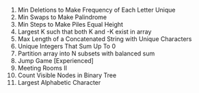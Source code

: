 1. Min Deletions to Make Frequency of Each Letter Unique
1. Min Swaps to Make Palindrome
1. Min Steps to Make Piles Equal Height
1. Largest K such that both K and -K exist in array
1. Max Length of a Concatenated String with Unique Characters
1. Unique Integers That Sum Up To 0
1. Partition array into N subsets with balanced sum
1. Jump Game [Experienced]
1. Meeting Rooms II
1. Count Visible Nodes in Binary Tree
1. Largest Alphabetic Character